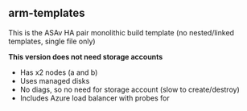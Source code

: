 ## arm-templates

This is the ASAv HA pair monolithic build template (no nested/linked templates, single file only)

**This version does not need storage accounts**

* Has x2 nodes (a and b)
* Uses managed disks
* No diags, so no need for storage account (slow to create/destroy)
* Includes Azure load balancer with probes for
